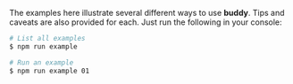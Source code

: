 The examples here illustrate several different ways to use **buddy**. Tips and caveats are also provided for each. Just run the following in your console:

```bash
# List all examples
$ npm run example

# Run an example
$ npm run example 01
```